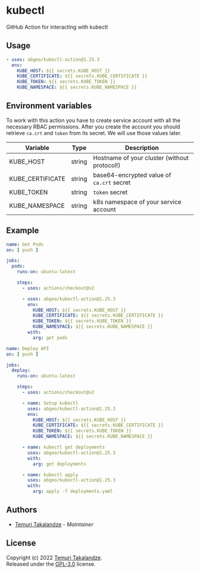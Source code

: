 # kubectl

GitHub Action for interacting with kubectl

## Usage

```yaml
- uses: abgeo/kubectl-action@1.25.3
  env:
    KUBE_HOST: ${{ secrets.KUBE_HOST }}
    KUBE_CERTIFICATE: ${{ secrets.KUBE_CERTIFICATE }}
    KUBE_TOKEN: ${{ secrets.KUBE_TOKEN }}
    KUBE_NAMESPACE: ${{ secrets.KUBE_NAMESPACE }}
```

## Environment variables

To work with this action you have to create service account with all the necessary RBAC permissions.
After you create the account you should retrieve `ca.crt` and `token` from its secret. We will use those values later.

| Variable         | Type   | Description                                  |
|------------------|--------|----------------------------------------------|
| KUBE_HOST        | string | Hostname of your cluster (without protocol!) |
| KUBE_CERTIFICATE | string | base64-encrypted value of `ca.crt` secret    |
| KUBE_TOKEN       | string | `token` secret                               |
| KUBE_NAMESPACE   | string | k8s namespace of your service account        |

## Example

```yaml
name: Get Pods
on: [ push ]

jobs:
  pods:
    runs-on: ubuntu-latest

    steps:
      - uses: actions/checkout@v2

      - uses: abgeo/kubectl-action@1.25.3
        env:
          KUBE_HOST: ${{ secrets.KUBE_HOST }}
          KUBE_CERTIFICATE: ${{ secrets.KUBE_CERTIFICATE }}
          KUBE_TOKEN: ${{ secrets.KUBE_TOKEN }}
          KUBE_NAMESPACE: ${{ secrets.KUBE_NAMESPACE }}
        with:
          arg: get pods
```

```yaml
name: Deploy API
on: [ push ]

jobs:
  deploy:
    runs-on: ubuntu-latest

    steps:
      - uses: actions/checkout@v2

      - name: Setup kubectl
        uses: abgeo/kubectl-action@1.25.3
        env:
          KUBE_HOST: ${{ secrets.KUBE_HOST }}
          KUBE_CERTIFICATE: ${{ secrets.KUBE_CERTIFICATE }}
          KUBE_TOKEN: ${{ secrets.KUBE_TOKEN }}
          KUBE_NAMESPACE: ${{ secrets.KUBE_NAMESPACE }}

      - name: kubectl get deployments
        uses: abgeo/kubectl-action@1.25.3
        with:
          arg: get deployments

      - name: kubectl apply
        uses: abgeo/kubectl-action@1.25.3
        with:
          arg: apply -f deployments.yaml
```

## Authors

- [Temuri Takalandze](https://abgeo.dev) - *Maintainer*

## License

Copyright (c) 2022 [Temuri Takalandze](https://abgeo.dev).  
Released under the [GPL-3.0](LICENSE) license.
